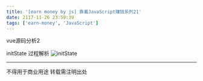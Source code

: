 ```yaml
---
title: '[earn money by js] 靠着JavaScript赚钱系列21'
date: 2117-11-26 23:59:39
tags: ['earn-money', 'JavaScript']
---
```

vue源码分析2

initState 过程解析
![initState](/1021-earn-money-by-js/initState.png)

----------------
不得用于商业用途 转载需注明出处

